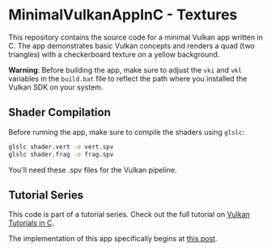 # MinimalVulkanAppInC - Textures

This repository contains the source code for a minimal Vulkan app written in C. The app demonstrates basic Vulkan concepts and renders a quad (two triangles) with a checkerboard texture on a yellow background.

**Warning**: Before building the app, make sure to adjust the `vki` and `vkl` variables in the `build.bat` file to reflect the path where you installed the Vulkan SDK on your system.

## Shader Compilation
Before running the app, make sure to compile the shaders using `glslc`:

```bash
glslc shader.vert -o vert.spv
glslc shader.frag -o frag.spv
```

You'll need these .spv files for the Vulkan pipeline.

## Tutorial Series
This code is part of a tutorial series. Check out the full tutorial on [Vulkan Tutorials in C](https://rafael-abreu-english.blogspot.com/2025/01/vulkan-tutorial.html).

The implementation of this app specifically begins at [this post](https://rafael-abreu-english.blogspot.com/2025/02/vulkan-tutorial-in-c-009-adding-textures.html).